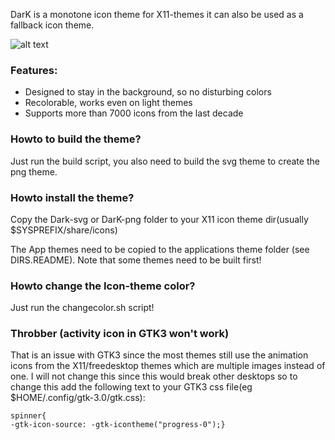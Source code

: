 DarK is a monotone icon theme for X11-themes it can also be used as a fallback icon theme.

![alt text](https://gitlab.com/sixsixfive/dark-icons/raw/master/.preview.png)

### Features:

* Designed to stay in the background, so no disturbing colors
* Recolorable, works even on light themes
* Supports more than 7000 icons from the last decade

### Howto to build the theme?

Just run the build script, you also need to build the svg theme to create the png theme.

### Howto install the theme?

Copy the Dark-svg or DarK-png folder to your X11 icon theme dir(usually $SYSPREFIX/share/icons)

The App themes need to be copied to the applications theme folder (see DIRS.README). Note that some themes need to be built first!

### Howto change the Icon-theme color?

Just run the changecolor.sh script!

### Throbber (activity icon in GTK3 won't work)

That is an issue with GTK3 since the most themes still use the animation icons from the X11/freedesktop themes which are multiple images instead of one. 
I will not change this since this would break other desktops so to change this add the following text to your GTK3 css file(eg $HOME/.config/gtk-3.0/gtk.css):


```
spinner{
-gtk-icon-source: -gtk-icontheme("progress-0");}
```
